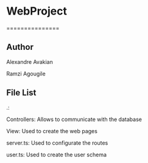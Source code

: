 # WebProject
===============

Author
-------------
Alexandre Avakian

Ramzi Agougile

File List
-----------
.:

Controllers: Allows to communicate with the database

View: Used to create the web pages

server.ts: Used to configurate the routes

user.ts: Used to create the user schema